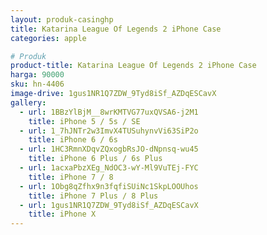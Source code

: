 ```yaml
---
layout: produk-casinghp
title: Katarina League Of Legends 2 iPhone Case
categories: apple

# Produk
product-title: Katarina League Of Legends 2 iPhone Case
harga: 90000
sku: hn-4406
image-drive: 1gus1NR1Q7ZDW_9Tyd8iSf_AZDqESCavX
gallery:
  - url: 1BBzYlBjM__8wrKMTVG77uxQVSA6-j2M1
    title: iPhone 5 / 5s / SE
  - url: 1_7hJNTr2w3ImvX4TUSuhynvVi63SiP2o
    title: iPhone 6 / 6s
  - url: 1HC3RmnXDqvZQxogbRsJO-dNpnsq-wu45
    title: iPhone 6 Plus / 6s Plus
  - url: 1acxaPbzXEg_NdOC3-wY-Ml9VuTEj-FYC
    title: iPhone 7 / 8
  - url: 1Obg8qZfhx9n3fqfiSUiNc1SkpLOOUhos
    title: iPhone 7 Plus / 8 Plus
  - url: 1gus1NR1Q7ZDW_9Tyd8iSf_AZDqESCavX
    title: iPhone X
---
```

